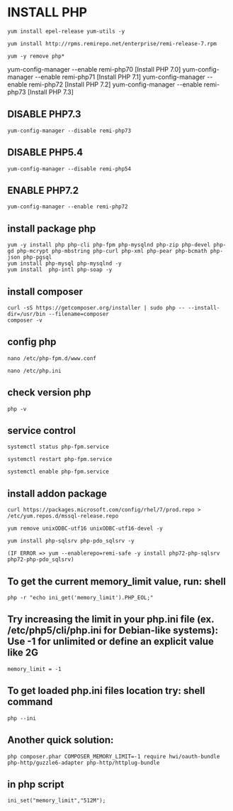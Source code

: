 # INSTALL PHP 
````
yum install epel-release yum-utils -y

yum install http://rpms.remirepo.net/enterprise/remi-release-7.rpm

yum -y remove php*
````

yum-config-manager --enable remi-php70   [Install PHP 7.0]
yum-config-manager --enable remi-php71   [Install PHP 7.1]
yum-config-manager --enable remi-php72   [Install PHP 7.2]
yum-config-manager --enable remi-php73   [Install PHP 7.3]


## DISABLE PHP7.3
````
yum-config-manager --disable remi-php73
````

## DISABLE PHP5.4
````
yum-config-manager --disable remi-php54
````

## ENABLE PHP7.2
````
yum-config-manager --enable remi-php72
````

## install package php

````
yum -y install php php-cli php-fpm php-mysqlnd php-zip php-devel php-gd php-mcrypt php-mbstring php-curl php-xml php-pear php-bcmath php-json php-pgsql
yum install php-mysql php-mysqlnd -y
yum install  php-intl php-soap -y
````

## install composer
````
curl -sS https://getcomposer.org/installer | sudo php -- --install-dir=/usr/bin --filename=composer
composer -v
````

## config php
````
nano /etc/php-fpm.d/www.conf

nano /etc/php.ini
````

## check version php
````
php -v
````

## service control
````
systemctl status php-fpm.service

systemctl restart php-fpm.service

systemctl enable php-fpm.service
````

## install addon package

````
curl https://packages.microsoft.com/config/rhel/7/prod.repo > /etc/yum.repos.d/mssql-release.repo

yum remove unixODBC-utf16 unixODBC-utf16-devel -y 

yum install php-sqlsrv php-pdo_sqlsrv -y

(IF ERROR => yum --enablerepo=remi-safe -y install php72-php-sqlsrv php72-php-pdo_sqlsrv)
````


## To get the current memory_limit value, run:  shell 
````
php -r "echo ini_get('memory_limit').PHP_EOL;"

````

## Try increasing the limit in your php.ini file (ex. /etc/php5/cli/php.ini for Debian-like systems): Use -1 for unlimited or define an explicit value like 2G
````
memory_limit = -1
````

## To get loaded php.ini files location try: shell command
````
php --ini
````

## Another quick solution:
````
php composer.phar COMPOSER_MEMORY_LIMIT=-1 require hwi/oauth-bundle php-http/guzzle6-adapter php-http/httplug-bundle
````

## in php script 
````
ini_set("memory_limit","512M");
````
